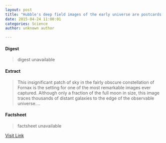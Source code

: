 ```yaml
---
layout: post
title: "Hubble's deep field images of the early universe are postcards from billions of years ago"
date: 2015-04-24 11:00:01
categories: Science
author: unknown author

---
```



#### Digest
>digest unavailable

#### Extract
>This insignificant patch of sky in the fairly obscure constellation of Fornax is the setting for one of the most remarkable images ever captured. Although only a fraction of the full moon in size, this image traces thousands of distant galaxies to the edge of the observable universe....

#### Factsheet
>factsheet unavailable

[Visit Link](http://phys.org/news349075733.html)



